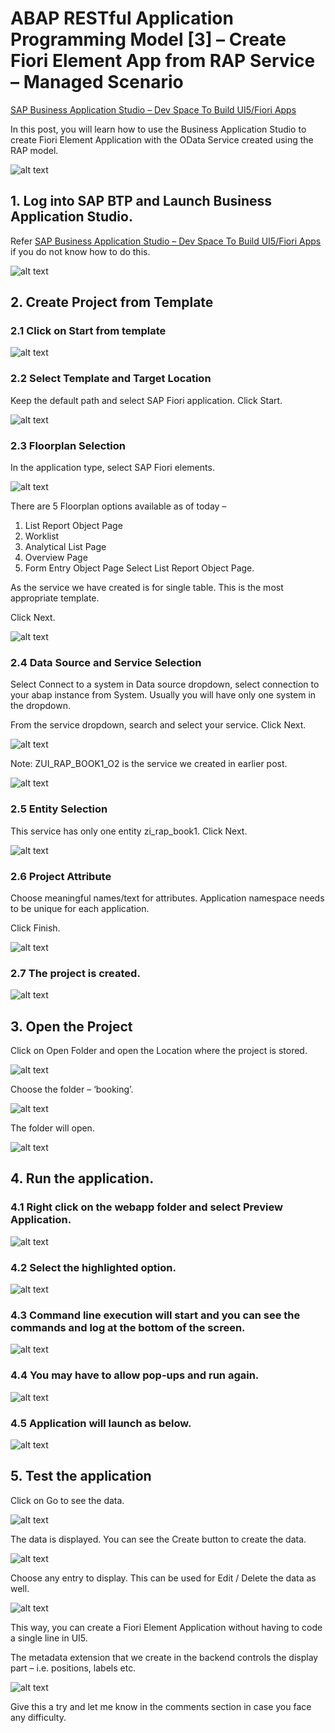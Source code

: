 # ABAP RESTful Application Programming Model [3] – Create Fiori Element App from RAP Service – Managed Scenario

[SAP Business Application Studio – Dev Space To Build UI5/Fiori Apps](https://discoveringabap.com/2021/12/12/sap-business-application-studio-dev-space-to-build-ui5-fiori-apps/)

In this post, you will learn how to use the Business Application Studio to create Fiori Element Application with the OData Service created using the RAP model.

![alt text](image-64.png)

## 1. Log into SAP BTP and Launch Business Application Studio.
Refer [SAP Business Application Studio – Dev Space To Build UI5/Fiori Apps](https://discoveringabap.com/2021/12/12/sap-business-application-studio-dev-space-to-build-ui5-fiori-apps/) if you do not know how to do this.

![alt text](image-65.png)

## 2. Create Project from Template
### 2.1 Click on Start from template

![alt text](image-66.png)

### 2.2 Select Template and Target Location

Keep the default path and select SAP Fiori application. Click Start.

![alt text](image-67.png)

### 2.3 Floorplan Selection

In the application type, select SAP Fiori elements.

![alt text](image-68.png)

There are 5 Floorplan options available as of today –

1. List Report Object Page
2. Worklist
3. Analytical List Page
4. Overview Page
5. Form Entry Object Page
Select List Report Object Page. 

As the service we have created is for single table. This is the most appropriate template.

Click Next.

![alt text](image-69.png)

### 2.4 Data Source and Service Selection

Select Connect to a system in Data source dropdown, select connection to your abap instance from System. Usually you will have only one system in the dropdown.

From the service dropdown, search and select your service. Click Next.

![alt text](image-70.png)

Note: ZUI_RAP_BOOK1_O2 is the service we created in earlier post.

![alt text](image-71.png)

### 2.5 Entity Selection

This service has only one entity zi_rap_book1. Click Next.

![alt text](image-72.png)

### 2.6 Project Attribute

Choose meaningful names/text for attributes. Application namespace needs to be unique for each application.

Click Finish.

![alt text](image-73.png)

### 2.7 The project is created.

![alt text](image-74.png)

## 3. Open the Project
Click on Open Folder and open the Location where the project is stored.

![alt text](image-75.png)

Choose the folder – ‘booking’.

![alt text](image-76.png)

The folder will open.

![alt text](image-77.png)

## 4. Run the application.
### 4.1 Right click on the webapp folder and select Preview Application.

![alt text](image-78.png)

### 4.2 Select the highlighted option.

![alt text](image-79.png)

### 4.3 Command line execution will start and you can see the commands and log at the bottom of the screen.

![alt text](image-80.png)

### 4.4 You may have to allow pop-ups and run again.

![alt text](image-81.png)

### 4.5 Application will launch as below.

![alt text](image-82.png)

## 5. Test the application
Click on Go to see the data.

![alt text](image-83.png)

The data is displayed. You can see the Create button to create the data.

![alt text](image-84.png)

Choose any entry to display. This can be used for Edit / Delete the data as well.

![alt text](image-85.png)

This way, you can create a Fiori Element Application without having to code a single line in UI5.

The metadata extension that we create in the backend controls the display part – i.e. positions, labels etc.

![alt text](image-86.png)

Give this a try and let me know in the comments section in case you face any difficulty.